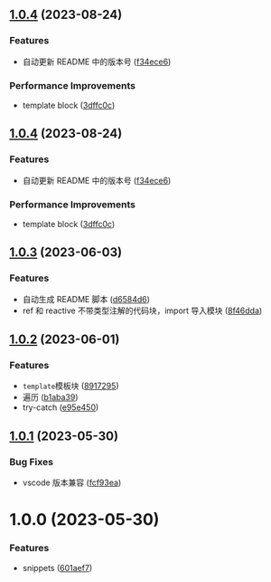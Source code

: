 ## [1.0.4](https://github.com/x-wink/wink-snippets/compare/v1.0.3...v1.0.4) (2023-08-24)

### Features

-   自动更新 README 中的版本号 ([f34ece6](https://github.com/x-wink/wink-snippets/commit/f34ece6da543e76fb93a5d805f32981a71f3d185))

### Performance Improvements

-   template block ([3dffc0c](https://github.com/x-wink/wink-snippets/commit/3dffc0c0cea260847adf7f35a0e1788031984929))

## [1.0.4](https://github.com/x-wink/wink-snippets/compare/v1.0.3...v1.0.4) (2023-08-24)

### Features

-   自动更新 README 中的版本号 ([f34ece6](https://github.com/x-wink/wink-snippets/commit/f34ece6da543e76fb93a5d805f32981a71f3d185))

### Performance Improvements

-   template block ([3dffc0c](https://github.com/x-wink/wink-snippets/commit/3dffc0c0cea260847adf7f35a0e1788031984929))

## [1.0.3](https://github.com/x-wink/wink-snippets/compare/v1.0.2...v1.0.3) (2023-06-03)

### Features

-   自动生成 README 脚本 ([d6584d6](https://github.com/x-wink/wink-snippets/commit/d6584d641222a0428e1a470b1ae2ab2ed3d6769c))
-   ref 和 reactive 不带类型注解的代码块，import 导入模块 ([8f46dda](https://github.com/x-wink/wink-snippets/commit/8f46dda9a58b998c3256db30a189b55ae1b1e71c))

## [1.0.2](https://github.com/x-wink/wink-snippets/compare/v1.0.1...v1.0.2) (2023-06-01)

### Features

-   `template`模板块 ([8917295](https://github.com/x-wink/wink-snippets/commit/8917295666ff3b779cb78934e9d6fedb6f306515))
-   遍历 ([b1aba39](https://github.com/x-wink/wink-snippets/commit/b1aba39f523baca1f0eb6059195d18aae4c7c94b))
-   try-catch ([e95e450](https://github.com/x-wink/wink-snippets/commit/e95e450f7185726d810d34d02f71e1c1a1975c84))

## [1.0.1](https://github.com/x-wink/wink-snippets/compare/v1.0.0...v1.0.1) (2023-05-30)

### Bug Fixes

-   vscode 版本兼容 ([fcf93ea](https://github.com/x-wink/wink-snippets/commit/fcf93ea8326dfc7c94c0039e103da45e483e2d32))

# 1.0.0 (2023-05-30)

### Features

-   snippets ([601aef7](https://github.com/x-wink/wink-snippets/commit/601aef72cb059a2c1770888599631e98dc512892))
